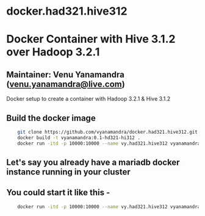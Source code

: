 # docker.had321.hive312

# Docker Container with Hive 3.1.2 over Hadoop 3.2.1
## Maintainer: Venu Yanamandra (venu.yanamandra@live.com)
Docker setup to create a container with Hadoop 3.2.1 &amp; Hive 3.1.2 

## Build the docker image
```bash
    git clone https://github.com/vyanamandra/docker.had321.hive312.git
    docker build -t vyanamandra:0.1-hd321-hi312 .
    docker run -itd -p 10000:10000 --name vy.had321.hive312 vyanamandra:0.1-had321.hive312
```
## Let's say you already have a mariadb docker instance running in your cluster
##  You could start it like this -

```bash
    docker run -itd -p 10000:10000 --name vy.had321.hive312 vyanamandra:0.1-had321.hive312
```

